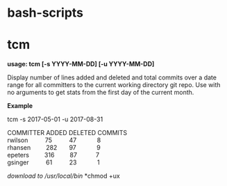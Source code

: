 # bash-scripts

# tcm

**usage: tcm [-s YYYY-MM-DD] [-u YYYY-MM-DD]**

Display number of lines added and deleted and total commits over a date range for all committers to the current working directory git repo. Use with no arguments to get stats from the first day of the current month.

**Example**

tcm -s 2017-05-01 -u 2017-08-31

COMMITTER            ADDED      DELETED    COMMITS    
rwilson&nbsp;&nbsp;&nbsp;&nbsp;&nbsp;&nbsp;&nbsp;&nbsp;&nbsp;&nbsp;75&nbsp;&nbsp;&nbsp;&nbsp;&nbsp;&nbsp;&nbsp;&nbsp;&nbsp;&nbsp;47&nbsp;&nbsp;&nbsp;&nbsp;&nbsp;&nbsp;&nbsp;&nbsp;&nbsp;&nbsp;&nbsp;&nbsp;8          
rhansen&nbsp;&nbsp;&nbsp;&nbsp;&nbsp;&nbsp;&nbsp;&nbsp;&nbsp;282&nbsp;&nbsp;&nbsp;&nbsp;&nbsp;&nbsp;&nbsp;97&nbsp;&nbsp;&nbsp;&nbsp;&nbsp;&nbsp;&nbsp;&nbsp;&nbsp;&nbsp;&nbsp;&nbsp;9          
epeters&nbsp;&nbsp;&nbsp;&nbsp;&nbsp;&nbsp;&nbsp;&nbsp;&nbsp;316&nbsp;&nbsp;&nbsp;&nbsp;&nbsp;&nbsp;&nbsp;&nbsp;&nbsp;87&nbsp;&nbsp;&nbsp;&nbsp;&nbsp;&nbsp;&nbsp;&nbsp;&nbsp;&nbsp;&nbsp;7          
gsinger&nbsp;&nbsp;&nbsp;&nbsp;&nbsp;&nbsp;&nbsp;&nbsp;&nbsp;&nbsp;61&nbsp;&nbsp;&nbsp;&nbsp;&nbsp;&nbsp;&nbsp;&nbsp;&nbsp;&nbsp;23&nbsp;&nbsp;&nbsp;&nbsp;&nbsp;&nbsp;&nbsp;&nbsp;&nbsp;&nbsp;&nbsp;&nbsp;1          

*download to /usr/local/bin*
*chmod +ux
